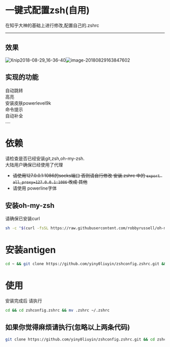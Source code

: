 # 一键式配置zsh(自用)
在知乎大神的基础上进行修改,配置自己的.zshrc
****
## 效果
![Xnip2018-08-29_16-36-40](/Users/yinys/Desktop/git/zshconfig.zshrc/media/Xnip2018-08-29_16-36-40.png)![image-20180829163847602](/Users/yinys/Desktop/git/zshconfig.zshrc/media/image-20180829163847602.png)

## 实现的功能
自动跳转  
高亮  
安装皮肤powerlevel9k    
命令提示  
自动补全  
....

# 依赖
请检查是否已经安装git,zsh,oh-my-zsh.  
大陆用户确保已经使用了代理   

* ~~请使用127.0.0.1:1086的socks端口 否则请自行修改 安装.zshrc 中的 ` export all_proxy=127.0.0.1:1086 ` 改成 其他~~
* 请使用 powerline字体  
## 安装oh-my-zsh
请确保已安装curl    

```bash  
sh -c "$(curl -fsSL https://raw.githubusercontent.com/robbyrussell/oh-my-zsh/master/tools/install.sh)"
```

# 安装antigen
```bash
cd ~ && git clone https://github.com/yiny0liuyin/zshconfig.zshrc.git && cd zshconfig.zshrc && mv 安装antigen.zshrc ~/.zshrc && zsh
```
# 使用
安装完成后 请执行 

```bash
cd && cd zshconfig.zshrc && mv .zshrc ~/.zshrc 
```

## 如果你觉得麻烦请执行(忽略以上两条代码)
```bash
git clone https://github.com/yiny0liuyin/zshconfig.zshrc.git && cd zshconfig.zshrc && mv 原始.zshrc ~/.zshrc && zsh
```

